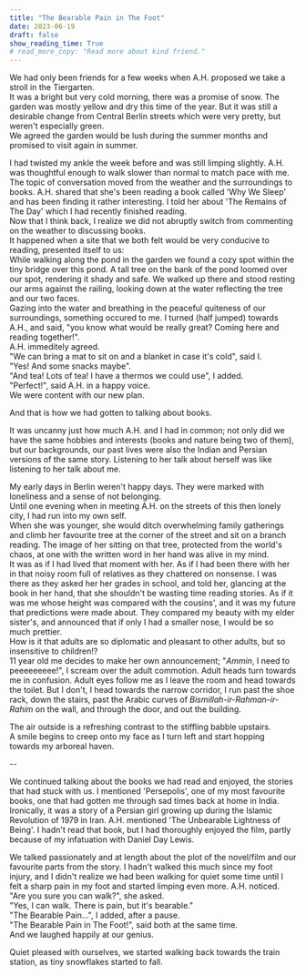 ```yaml
---
title: "The Bearable Pain in The Foot"
date: 2023-06-19
draft: false
show_reading_time: True
# read_more_copy: "Read more about kind friend."
---
```



We had only been friends for a few weeks when A.H. proposed we take a stroll in the Tiergarten.  
It was a bright but very cold morning, there was a promise of snow. The garden was mostly yellow and dry this time of the year. But it was still a desirable change from Central Berlin streets which were very pretty, but weren't especially green.  
We agreed the garden would be lush during the summer months and promised to visit again in summer.  

I had twisted my ankle the week before and was still limping slightly. A.H. was thoughtful enough to walk slower than normal to match pace with me.  
The topic of conversation moved from the weather and the surroundings to books. A.H. shared that she's been reading a book called 'Why We Sleep' and has been finding it rather interesting. I told her about 'The Remains of The Day' which I had recently finished reading.  
Now that I think back, I realize we did not abruptly switch from commenting on the weather to discussing books.  
It happened when a site that we both felt would be very conducive to reading, presented itself to us:  <br>
While walking along the pond in the garden we found a cozy spot within the tiny bridge over this pond. A tall tree on the bank of the pond loomed over our spot, rendering it shady and safe. We walked up there and stood resting our arms against the railing, looking down at the water reflecting the tree and our two faces. <br>
Gazing into the water and breathing in the peaceful quiteness of our surroundings, something occured to me. I turned (half jumped) towards A.H., and said, "you know what would be really great? Coming here and reading together!".  
A.H. immeditely agreed.  
"We can bring a mat to sit on and a blanket in case it's cold", said I.  
"Yes! And some snacks maybe".  
"And tea! Lots of tea! I have a thermos we could use", I added.  
"Perfect!", said A.H. in a happy voice.  
We were content with our new plan.   

And that is how we had gotten to talking about books.  

It was uncanny just how much A.H. and I had in common; not only did we have the same hobbies and interests (books and nature being two of them), but our backgrounds, our past lives were also the Indian and Persian versions of the same story. Listening to her talk about herself was like listening to her talk about me.  

My early days in Berlin weren't happy days. They were marked with loneliness and a sense of not belonging. <br>
Until one evening when in meeting A.H. on the streets of this then lonely city, I had run into my own self. <br>
When she was younger, she would ditch overwhelming family gatherings and climb her favourite tree at the corner of the street and sit on a branch reading. The image of her sitting on that tree, protected from the world's chaos, at one with the written word in her hand was alive in my mind.  
It was as if I had lived that moment with her. As if I had been there with her in that noisy room full of relatives as they chattered on nonsense. I was there as they asked her her grades in school, and told her, glancing at the book in her hand, that she shouldn't be wasting time reading stories. As if it was me whose height was compared with the cousins', and it was my future that predictions were made about. They compared my beauty with my elder sister's, and announced that if only I had a smaller nose, I would be so much prettier.  
How is it that adults are so diplomatic and pleasant to other adults, but so insensitive to children!?  
11 year old me decides to make her own announcement; "_Ammin_, I need to peeeeeeeee!", I scream over the adult commotion. Adult heads turn towards me in confusion. Adult eyes follow me as I leave the room and head towards the toilet. But I don't, I head towards the narrow corridor, I run past the shoe rack, down the stairs, past the Arabic curves of _Bismillah-ir-Rahman-ir-Rahim_ on the wall, and through the door, and out the building.  

The air outside is a refreshing contrast to the stiffling babble upstairs.  
A smile begins to creep onto my face as I turn left and start hopping towards my arboreal haven.  

--

We continued talking about the books we had read and enjoyed, the stories that had stuck with us. I mentioned 'Persepolis', one of my most favourite books, one that had gotten me through sad times back at home in India. Ironically, it was a story of a Persian girl growing up during the Islamic Revolution of 1979 in Iran.
A.H. mentioned 'The Unbearable Lightness of Being'. I hadn't read that book, but I had thoroughly enjoyed the film, partly because of my infatuation with Daniel Day Lewis. 

We talked passionately and at length about the plot of the novel/film and our favourite parts from the story. I hadn't walked this much since my foot injury, and I didn't realize we had been walking for quiet some time until I felt a sharp pain in my foot and started limping even more. 
A.H. noticed.  
"Are you sure you can walk?", she asked.  
"Yes, I can walk. There is pain, but it's bearable."  
"The Bearable Pain...", I added, after a pause.  
"The Bearable Pain in The Foot!", said both at the same time.  
And we laughed happily at our genius.  

Quiet pleased with ourselves, we started walking back towards the train station, as tiny snowflakes started to fall.